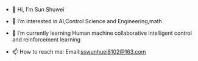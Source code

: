 - 👋 Hi, I’m Sun Shuwei
- 👀 I’m interested in AI,Control Science and Engineering,math
- 🌱 I’m currently learning Human machine collaborative intelligent control and reinforcement learning

- 📫 How to reach me: Email:sswunhuei8102@163.com

